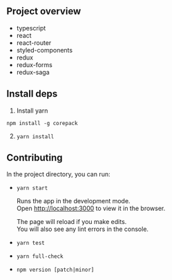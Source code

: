 ## Project overview 

* typescript
* react
* react-router
* styled-components
* redux
* redux-forms
* redux-saga

## Install deps

1. Install yarn
  ```
  npm install -g corepack
  ```
2. `yarn install`

## Contributing

In the project directory, you can run:

* `yarn start`

  Runs the app in the development mode.<br />
  Open [http://localhost:3000](http://localhost:3000) to view it in the browser.

  The page will reload if you make edits.<br />
  You will also see any lint errors in the console.

* `yarn test`
* `yarn full-check`

* `npm version [patch|minor]`







